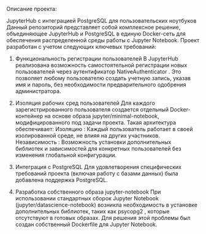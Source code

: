 Описание проекта:

JupyterHub с интеграцией PostgreSQL для пользовательских ноутбуков 
Данный репозиторий представляет собой комплексное решение, объединяющее JupyterHub и PostgreSQL в единую Docker-сеть для обеспечения распределенной среды работы с Jupyter Notebook. 
Проект разработан с учетом следующих ключевых требований:

1. Функциональность регистрации пользователей
В JupyterHub реализована возможность самостоятельной регистрации новых пользователей через аутентификатор NativeAuthenticator . Это позволяет любому пользователю создать учетную запись, указав имя и пароль,
без необходимости предварительного одобрения администратора.

3. Изоляция рабочих сред пользователей
Для каждого зарегистрированного пользователя создается отдельный Docker-контейнер на основе образа jupyter/minimal-notebook, модифицированного под задачи проекта.
Такая архитектура обеспечивает:
Изоляцию : Каждый пользователь работает в своей изолированной среде, не влияя на других участников.
Независимость : Возможность установки дополнительных библиотек и зависимостей для конкретных пользователей без изменения глобальной конфигурации.

5. Интеграция с PostgreSQL
Для удовлетворения специфических требований проекта (включая работу с базами данных) была добавлена поддержка PostgreSQL.

7. Разработка собственного образа jupyter-notebook
При использовании стандартных сборок Jupyter Notebook (jupyter/datascience-notebook) возникла необходимость в установке дополнительных библиотек, таких как psycopg2 ,
которые отсутствуют в готовых образах. Для решения этой проблемы был создан собственный Dockerfile для Jupyter Notebook.
